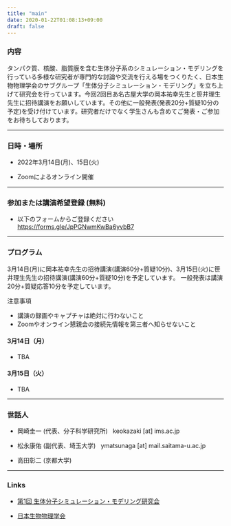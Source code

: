 ```yaml
---
title: "main"
date: 2020-01-22T01:08:13+09:00
draft: false
---
```


### 内容

タンパク質、核酸、脂質膜を含む生体分子系のシミュレーション・モデリングを行っている多様な研究者が専門的な討論や交流を行える場をつくりたく、日本生物物理学会のサブグループ「生体分子シミュレーション・モデリング」を立ち上げて研究会を行っています。今回2回目あ名古屋大学の岡本祐幸先生と笹井理生先生に招待講演をお願いしています。その他に一般発表(発表20分+質疑10分の予定)を受け付けています。研究者だけでなく学生さんも含めてご発表・ご参加をお待ちしております。

---

### 日時・場所

- 2022年3月14日(月)、15日(火)

- Zoomによるオンライン開催

---

### 参加または講演希望登録 (無料)

- 以下のフォームからご登録ください https://forms.gle/JpPGNwmKwBa6yvbB7

---

### プログラム

3月14日(月)に岡本祐幸先生の招待講演(講演60分+質疑10分)、3月15日(火)に笹井理生先生の招待講演(講演60分+質疑10分)を予定しています。
一般発表は講演20分+質疑応答10分を予定しています。

注意事項
- 講演の録画やキャプチャは絶対に行わないこと
- Zoomやオンライン懇親会の接続先情報を第三者へ知らせないこと

#### 3月14日（月）

- TBA

#### 3月15日（火）

- TBA

---

### 世話人

- 岡崎圭一 (代表、分子科学研究所) &nbsp; keokazaki [at] ims.ac.jp

- 松永康佑 (副代表、埼玉大学) &nbsp; ymatsunaga [at] mail.saitama-u.ac.jp

- 高田彰二 (京都大学)

---

### Links

- [第1回 生体分子シミュレーション・モデリング研究会](https://bsm01.github.io)

- [日本生物物理学会](https://www.biophys.jp)

